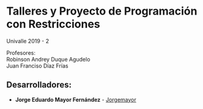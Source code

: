 # Talleres y Proyecto de Programación con Restricciones

Univalle 2019 - 2

Profesores:<br>
Robinson Andrey Duque Agudelo <br>
Juan Franciso Díaz Frías

## Desarrolladores:
* **Jorge Eduardo Mayor Fernández** - [Jorgemayor](https://github.com/Jorgemayor)
